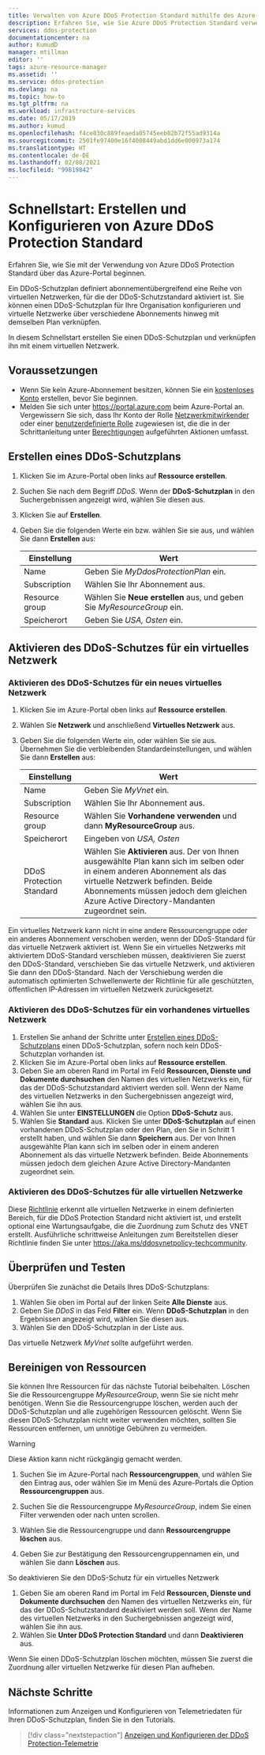 ```yaml
---
title: Verwalten von Azure DDoS Protection Standard mithilfe des Azure-Portals
description: Erfahren Sie, wie Sie Azure DDoS Protection Standard verwenden, um einen Angriff zu entschärfen.
services: ddos-protection
documentationcenter: na
author: KumudD
manager: mtillman
editor: ''
tags: azure-resource-manager
ms.assetid: ''
ms.service: ddos-protection
ms.devlang: na
ms.topic: how-to
ms.tgt_pltfrm: na
ms.workload: infrastructure-services
ms.date: 05/17/2019
ms.author: kumud
ms.openlocfilehash: f4ce830c889feaeda05745eeb02b72f55ad9314a
ms.sourcegitcommit: 2501fe97400e16f4008449abd1dd6e000973a174
ms.translationtype: HT
ms.contentlocale: de-DE
ms.lasthandoff: 02/08/2021
ms.locfileid: "99819842"
---
```

# <a name="quickstart-create-and-configure-azure-ddos-protection-standard"></a>Schnellstart: Erstellen und Konfigurieren von Azure DDoS Protection Standard

Erfahren Sie, wie Sie mit der Verwendung von Azure DDoS Protection Standard über das Azure-Portal beginnen. 

Ein DDoS-Schutzplan definiert abonnementübergreifend eine Reihe von virtuellen Netzwerken, für die der DDoS-Schutzstandard aktiviert ist. Sie können einen DDoS-Schutzplan für Ihre Organisation konfigurieren und virtuelle Netzwerke über verschiedene Abonnements hinweg mit demselben Plan verknüpfen. 

In diesem Schnellstart erstellen Sie einen DDoS-Schutzplan und verknüpfen ihn mit einem virtuellen Netzwerk. 

## <a name="prerequisites"></a>Voraussetzungen

- Wenn Sie kein Azure-Abonnement besitzen, können Sie ein [kostenloses Konto](https://azure.microsoft.com/free/?WT.mc_id=A261C142F) erstellen, bevor Sie beginnen.
- Melden Sie sich unter https://portal.azure.com beim Azure-Portal an. Vergewissern Sie sich, dass Ihr Konto der Rolle [Netzwerkmitwirkender](../role-based-access-control/built-in-roles.md?toc=%2fazure%2fvirtual-network%2ftoc.json#network-contributor) oder einer [benutzerdefinierte Rolle](../role-based-access-control/custom-roles.md?toc=%2fazure%2fvirtual-network%2ftoc.json) zugewiesen ist, die die in der Schrittanleitung unter [Berechtigungen](manage-permissions.md) aufgeführten Aktionen umfasst.

## <a name="create-a-ddos-protection-plan"></a>Erstellen eines DDoS-Schutzplans

1. Klicken Sie im Azure-Portal oben links auf **Ressource erstellen**.
2. Suchen Sie nach dem Begriff *DDoS*. Wenn der **DDoS-Schutzplan** in den Suchergebnissen angezeigt wird, wählen Sie diesen aus.
3. Klicken Sie auf **Erstellen**.
4. Geben Sie die folgenden Werte ein bzw. wählen Sie sie aus, und wählen Sie dann **Erstellen** aus:

    |Einstellung        |Wert                                              |
    |---------      |---------                                          |
    |Name           | Geben Sie _MyDdosProtectionPlan_ ein.                     |
    |Subscription   | Wählen Sie Ihr Abonnement aus.                         |
    |Resource group | Wählen Sie **Neue erstellen** aus, und geben Sie _MyResourceGroup_ ein.|
    |Speicherort       | Geben Sie _USA, Osten_ ein.                                  |

## <a name="enable-ddos-protection-for-a-virtual-network"></a>Aktivieren des DDoS-Schutzes für ein virtuelles Netzwerk

### <a name="enable-ddos-protection-for-a-new-virtual-network"></a>Aktivieren des DDoS-Schutzes für ein neues virtuelles Netzwerk

1. Klicken Sie im Azure-Portal oben links auf **Ressource erstellen**.
2. Wählen Sie **Netzwerk** und anschließend **Virtuelles Netzwerk** aus.
3. Geben Sie die folgenden Werte ein, oder wählen Sie sie aus. Übernehmen Sie die verbleibenden Standardeinstellungen, und wählen Sie dann **Erstellen** aus:

    | Einstellung         | Wert                                           |
    | ---------       | ---------                                       |
    | Name            | Geben Sie _MyVnet_ ein.                                 |
    | Subscription    | Wählen Sie Ihr Abonnement aus.                                    |
    | Resource group  | Wählen Sie **Vorhandene verwenden** und dann **MyResourceGroup** aus. |
    | Speicherort        | Eingeben von _USA, Osten_                                                    |
    | DDoS Protection Standard | Wählen Sie **Aktivieren** aus. Der von Ihnen ausgewählte Plan kann sich im selben oder in einem anderen Abonnement als das virtuelle Netzwerk befinden. Beide Abonnements müssen jedoch dem gleichen Azure Active Directory-Mandanten zugeordnet sein.|

Ein virtuelles Netzwerk kann nicht in eine andere Ressourcengruppe oder ein anderes Abonnement verschoben werden, wenn der DDoS-Standard für das virtuelle Netzwerk aktiviert ist. Wenn Sie ein virtuelles Netzwerks mit aktiviertem DDoS-Standard verschieben müssen, deaktivieren Sie zuerst den DDoS-Standard, verschieben Sie das virtuelle Netzwerk, und aktivieren Sie dann den DDoS-Standard. Nach der Verschiebung werden die automatisch optimierten Schwellenwerte der Richtlinie für alle geschützten, öffentlichen IP-Adressen im virtuellen Netzwerk zurückgesetzt.

### <a name="enable-ddos-protection-for-an-existing-virtual-network"></a>Aktivieren des DDoS-Schutzes für ein vorhandenes virtuelles Netzwerk

1. Erstellen Sie anhand der Schritte unter [Erstellen eines DDoS-Schutzplans](#create-a-ddos-protection-plan) einen DDoS-Schutzplan, sofern noch kein DDoS-Schutzplan vorhanden ist.
2. Klicken Sie im Azure-Portal oben links auf **Ressource erstellen**.
3. Geben Sie am oberen Rand im Portal im Feld **Ressourcen, Dienste und Dokumente durchsuchen** den Namen des virtuellen Netzwerks ein, für das der DDoS-Schutzstandard aktiviert werden soll. Wenn der Name des virtuellen Netzwerks in den Suchergebnissen angezeigt wird, wählen Sie ihn aus.
4. Wählen Sie unter **EINSTELLUNGEN** die Option **DDoS-Schutz** aus.
5. Wählen Sie **Standard** aus. Klicken Sie unter **DDoS-Schutzplan** auf einen vorhandenen DDoS-Schutzplan oder den Plan, den Sie in Schritt 1 erstellt haben, und wählen Sie dann **Speichern** aus. Der von Ihnen ausgewählte Plan kann sich im selben oder in einem anderen Abonnement als das virtuelle Netzwerk befinden. Beide Abonnements müssen jedoch dem gleichen Azure Active Directory-Mandanten zugeordnet sein.

### <a name="enable-ddos-protection-for-all-virtual-networks"></a>Aktivieren des DDoS-Schutzes für alle virtuellen Netzwerke

Diese [Richtlinie](https://aka.ms/ddosvnetpolicy) erkennt alle virtuellen Netzwerke in einem definierten Bereich, für die DDoS Protection Standard nicht aktiviert ist, und erstellt optional eine Wartungsaufgabe, die die Zuordnung zum Schutz des VNET erstellt. Ausführliche schrittweise Anleitungen zum Bereitstellen dieser Richtlinie finden Sie unter https://aka.ms/ddosvnetpolicy-techcommunity.

## <a name="validate-and-test"></a>Überprüfen und Testen

Überprüfen Sie zunächst die Details Ihres DDoS-Schutzplans:

1. Wählen Sie oben im Portal auf der linken Seite **Alle Dienste** aus.
2. Geben Sie *DDoS* in das Feld **Filter** ein. Wenn **DDoS-Schutzplan** in den Ergebnissen angezeigt wird, wählen Sie diesen aus.
3. Wählen Sie den DDoS-Schutzplan in der Liste aus.

Das virtuelle Netzwerk _MyVnet_ sollte aufgeführt werden. 

## <a name="clean-up-resources"></a>Bereinigen von Ressourcen

Sie können Ihre Ressourcen für das nächste Tutorial beibehalten. Löschen Sie die Ressourcengruppe _MyResourceGroup_, wenn Sie sie nicht mehr benötigen. Wenn Sie die Ressourcengruppe löschen, werden auch der DDoS-Schutzplan und alle zugehörigen Ressourcen gelöscht. Wenn Sie diesen DDoS-Schutzplan nicht weiter verwenden möchten, sollten Sie Ressourcen entfernen, um unnötige Gebühren zu vermeiden.

   >[!WARNING]
   >Diese Aktion kann nicht rückgängig gemacht werden.

1. Suchen Sie im Azure-Portal nach **Ressourcengruppen**, und wählen Sie den Eintrag aus, oder wählen Sie im Menü des Azure-Portals die Option **Ressourcengruppen** aus.

2. Suchen Sie die Ressourcengruppe _MyResourceGroup_, indem Sie einen Filter verwenden oder nach unten scrollen.

3. Wählen Sie die Ressourcengruppe und dann **Ressourcengruppe löschen** aus.

4. Geben Sie zur Bestätigung den Ressourcengruppennamen ein, und wählen Sie dann **Löschen** aus.

So deaktivieren Sie den DDoS-Schutz für ein virtuelles Netzwerk 

1. Geben Sie am oberen Rand im Portal im Feld **Ressourcen, Dienste und Dokumente durchsuchen** den Namen des virtuellen Netzwerks ein, für das der DDoS-Schutzstandard deaktiviert werden soll. Wenn der Name des virtuellen Netzwerks in den Suchergebnissen angezeigt wird, wählen Sie ihn aus.
2. Wählen Sie **Unter DDoS Protection Standard** und dann **Deaktivieren** aus.

Wenn Sie einen DDoS-Schutzplan löschen möchten, müssen Sie zuerst die Zuordnung aller virtuellen Netzwerke für diesen Plan aufheben. 

## <a name="next-steps"></a>Nächste Schritte

Informationen zum Anzeigen und Konfigurieren von Telemetriedaten für Ihren DDoS-Schutzplan, finden Sie in den Tutorials.

> [!div class="nextstepaction"]
> [Anzeigen und Konfigurieren der DDoS Protection-Telemetrie](telemetry.md)
